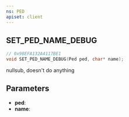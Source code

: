 ```yaml
---
ns: PED
apiset: client
---
```

## SET_PED_NAME_DEBUG

```c
// 0x98EFA132A4117BE1
void SET_PED_NAME_DEBUG(Ped ped, char* name);
```

nullsub, doesn't do anything

## Parameters
* **ped**:
* **name**: